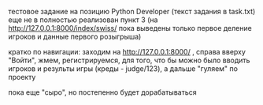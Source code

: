 ﻿
тестовое задание на позицию Python Developer 
(текст задания в task.txt)
еще не в полностью реализован пункт 3 (на http://127.0.0.1:8000/index/swiss/  пока выведены только первое деление игроков и данные первого розыгрыша) 

кратко по навигации:
заходим на http://127.0.0.1:8000/ , справа вверху "Войти", жмем, регистрируемся, для того, что бы можно было вводить игроков и результы игры (креды - judge/123), а  дальше "гуляем" по проекту

пока еще "сыро", но постепенно будет дорабатываться